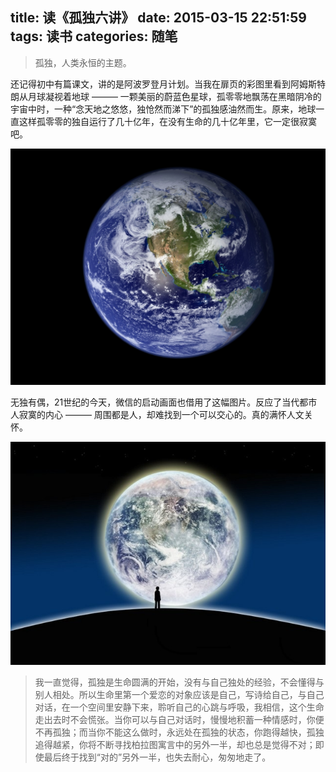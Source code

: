 title: 读《孤独六讲》
date: 2015-03-15 22:51:59
tags: 读书
categories: 随笔
---
>孤独，人类永恒的主题。

还记得初中有篇课文，讲的是阿波罗登月计划。当我在扉页的彩图里看到阿姆斯特朗从月球凝视着地球 ——— 一颗美丽的蔚蓝色星球，孤零零地飘荡在黑暗阴冷的宇宙中时，一种“念天地之悠悠，独怆然而涕下”的孤独感油然而生。原来，地球一直这样孤零零的独自运行了几十亿年，在没有生命的几十亿年里，它一定很寂寞吧。
<!-- more -->
![孤独的地球](/images/blog/孤独六讲01.jpg)

无独有偶，21世纪的今天，微信的启动画面也借用了这幅图片。反应了当代都市人寂寞的内心 ——— 周围都是人，却难找到一个可以交心的。真的满怀人文关怀。

![微信启动画面](/images/blog/孤独六讲02.jpg)


> 我一直觉得，孤独是生命圆满的开始，没有与自己独处的经验，不会懂得与别人相处。所以生命里第一个爱恋的对象应该是自己，写诗给自己，与自己对话，在一个空间里安静下来，聆听自己的心跳与呼吸，我相信，这个生命走出去时不会慌张。当你可以与自己对话时，慢慢地积蓄一种情感时，你便不再孤独；而当你不能这么做时，永远处在孤独的状态，你跑得越快，孤独追得越紧，你将不断寻找柏拉图寓言中的另外一半，却也总是觉得不对；即使最后终于找到“对的”另外一半，也失去耐心，匆匆地走了。









